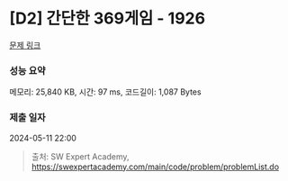 # [D2] 간단한 369게임 - 1926 

[문제 링크](https://swexpertacademy.com/main/code/problem/problemDetail.do?contestProbId=AV5PTeo6AHUDFAUq) 

### 성능 요약

메모리: 25,840 KB, 시간: 97 ms, 코드길이: 1,087 Bytes

### 제출 일자

2024-05-11 22:00



> 출처: SW Expert Academy, https://swexpertacademy.com/main/code/problem/problemList.do